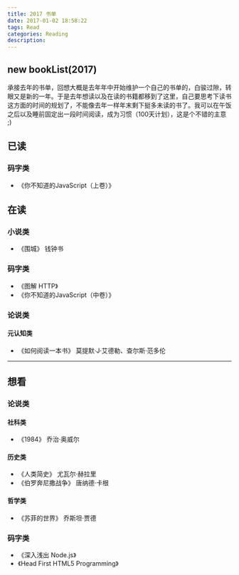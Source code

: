 ```yaml
---
title: 2017 书单
date: 2017-01-02 18:58:22
tags: Read
categories: Reading
description:
---
```


## new bookList(2017)
承接去年的书单，回想大概是去年年中开始维护一个自己的书单的，白骏过隙，转眼又是新的一年。于是去年想读以及在读的书籍都移到了这里，自己要思考下读书这方面的时间的规划了，不能像去年一样年末剩下挺多未读的书了。我可以在午饭之后以及睡前固定出一段时间阅读，成为习惯（100天计划），这是个不错的主意 ;)
<!-- more -->

## 已读
### 码字类
- 《你不知道的JavaScript（上卷）》

## 在读
### 小说类
- 《围城》 钱钟书

### 码字类
- 《图解 HTTP》
- 《你不知道的JavaScript（中卷）》

### 论说类
#### 元认知类
- 《如何阅读一本书》 莫提默·J·艾德勒、查尔斯·范多伦
***

## 想看
### 论说类
#### 社科类
- 《1984》 乔治·奥威尔

#### 历史类
- 《人类简史》 尤瓦尔·赫拉里
- 《伯罗奔尼撒战争》 唐纳德·卡根

#### 哲学类
- 《苏菲的世界》 乔斯坦·贾德

### 码字类
- 《深入浅出 Node.js》
- 《Head First HTML5 Programming》
